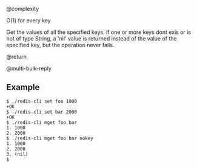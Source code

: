 @complexity

O(1) for every key


Get the values of all the specified keys. If one or more keys dont exis
or is not of type String, a 'nil' value is returned instead of the value
of the specified key, but the operation never fails.

@return

@multi-bulk-reply

## Example

    $ ./redis-cli set foo 1000
    +OK
    $ ./redis-cli set bar 2000
    +OK
    $ ./redis-cli mget foo bar
    1. 1000
    2. 2000
    $ ./redis-cli mget foo bar nokey
    1. 1000
    2. 2000
    3. (nil)
    $



[1]: /p/redis/wiki/ReplyTypes